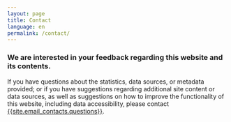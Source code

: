 ```yaml
---
layout: page
title: Contact
language: en
permalink: /contact/
---
```

### We are interested in your feedback regarding this website and its contents.


If you have questions about the statistics, data sources, or metadata provided; or if you have suggestions regarding additional site content or data sources, as well as suggestions on how to improve the functionality of this website, including data accessibility, please contact <a href="mailto:{{site.email_contacts.questions}}">{{site.email_contacts.questions}}</a>.
